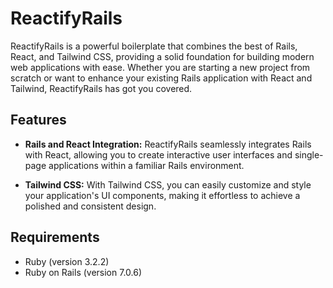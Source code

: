 # ReactifyRails

ReactifyRails is a powerful boilerplate that combines the best of Rails, React, and Tailwind CSS, providing a solid
foundation for building modern web applications with ease. Whether you are starting a new project from scratch or want
to enhance your existing Rails application with React and Tailwind, ReactifyRails has got you covered.


## Features

- **Rails and React Integration:** ReactifyRails seamlessly integrates Rails with React, allowing you to create
interactive user interfaces and single-page applications within a familiar Rails environment.

- **Tailwind CSS:** With Tailwind CSS, you can easily customize and style your application's UI components, making it
effortless to achieve a polished and consistent design.

## Requirements

- Ruby (version 3.2.2)
- Ruby on Rails (version 7.0.6)

